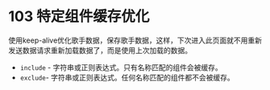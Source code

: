 # 103 特定组件缓存优化

使用keep-alive优化歌手数据，保存歌手数据，这样，下次进入此页面就不用重新发送数据请求重新加载数据了，而是使用上次加载的数据。



- `include` - 字符串或正则表达式。只有名称匹配的组件会被缓存。
- `exclude`\- 字符串或正则表达式。任何名称匹配的组件都不会被缓存。

